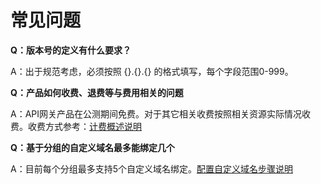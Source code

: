 # 常见问题

**Q：版本号的定义有什么要求？**

A：出于规范考虑，必须按照 {}.{}.{} 的格式填写，每个字段范围0-999。




**Q：产品如何收费、退费等与费用相关的问题**

A：API网关产品在公测期间免费。对于其它相关收费按照相关资源实际情况收费。收费方式参考：[计费概述说明](../Pricing/Billing-Overview.md)




**Q：基于分组的自定义域名最多能绑定几个**

A：目前每个分组最多支持5个自定义域名绑定。[配置自定义域名步骤说明](../Operation-Guide/Create-APIGroup/Create-Domain.md)

